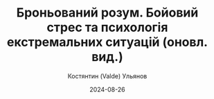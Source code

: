 ---
layout: default
modal-id: 56
date: 2024-08-26
title: Броньований розум. Бойовий стрес та психологія екстремальних ситуацій (оновл. вид.)
author: Костянтин (Valde) Ульянов
author_label: Автор
img: bronovanyj-rozum-kostyantyn-ulyanov.jpg
project-date: 2020
category: Військова справа, Спецслужби
status: available
description: "У цій книзі викладено матеріал лекцій, які я читав для військовослужбовців Збройних Сил України, офіцерів генерального штабу, співробітників патрульної поліції та деяких неурядових організацій в рамках курсу стрес підготовки.
Завдання курсу «Броньований Розум» — одягнути на людину «бронежилет». Заздалегідь (!) дати їй інструменти для самопідготовки до екстремальної ситуації. Утім, вага бронежилету не може бути завелика, бо його неможливо буде носити. Так і з цією книгою: я намагався зробити бронежилет легшим, зосередившись на базових, основних аспектах, тож деякі принципи, яких ми навчаємо, лишилися «за дужками» цієї книги в силу обмеженості такого формату.
Між намаганням уникнути поразки й спробами перемогти — велетенська різниця. Попри те, що докладені зусилля, начебто, схожі поміж собою, наш мозок сприймає ці поняття категорично по-різному. Сучасний бій сам собою несе забагато небезпек, того, що може поранити, скалічити або вбити, тож немає жодної потреби вже після бою чинити самому собі шкоду, неправильно чи криво потлумачивши власні відчуття й досвід лише тому, що ви не знали природи реакції людини на небезпеку. «Броньований Розум» — саме про те, як знизити шкоду, отриману в такій ситуації, де інша людина може взагалі зламатися. На курсі «Броьований Розум» ми мінімізуємо ризик поразки не через уникнення небезпеки, а через свідомі дії, спрямовані на досягнення успіху. Я не знаю, що таке «успіх» чи «перемога» саме для вас, але наша робота — дати вам інструменти досягнення того, що ви для себе маєте за перемогу."
---